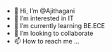 - 👋 Hi, I’m @Ajithagani
- 👀 I’m interested in IT
- 🌱 I’m currently learning BE.ECE
- 💞️ I’m looking to collaborate 
- 📫 How to reach me ...

<!---
Ajithagani/Ajithagani is a ✨ special ✨ repository because its `README.md` (this file) appears on your GitHub profile.
You can click the Preview link to take a look at your changes.
--->
